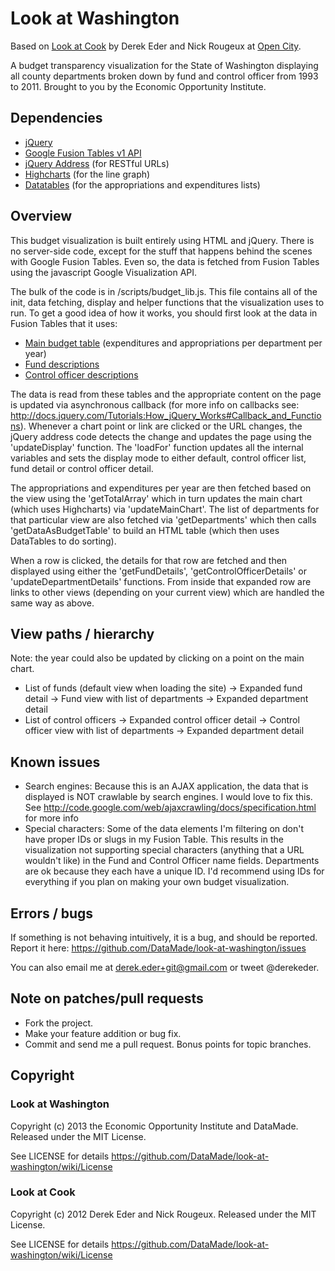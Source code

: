 # Look at Washington

Based on [Look at Cook](http://lookatcook.com) by Derek Eder and Nick Rougeux at [Open City](http://opencityapps.org).

A budget transparency visualization for the State of Washington displaying all county departments broken down by fund and control officer from 1993 to 2011. Brought to you by the Economic Opportunity Institute.

## Dependencies

- [jQuery](http://jquery.com)
- [Google Fusion Tables v1 API](https://developers.google.com/fusiontables/docs/v1/getting_started)
- [jQuery Address](http://www.asual.com/jquery/address/) (for RESTful URLs)
- [Highcharts](http://www.highcharts.com/) (for the line graph)
- [Datatables](http://datatables.net) (for the appropriations and expenditures lists)


## Overview

This budget visualization is built entirely using HTML and jQuery. There is no server-side code, except for the stuff that happens behind the scenes with Google Fusion Tables. Even so, the data is fetched from Fusion Tables using the javascript Google Visualization API.

The bulk of the code is in /scripts/budget_lib.js. This file contains all of the init, data fetching, display and helper functions that the visualization uses to run. To get a good idea of how it works, you should first look at the data in Fusion Tables that it uses:

 * [Main budget table](http://www.google.com/fusiontables/DataSource?dsrcid=1227404) (expenditures and appropriations per department per year)
 * [Fund descriptions](http://www.google.com/fusiontables/DataSource?dsrcid=1270538)
 * [Control officer descriptions](http://www.google.com/fusiontables/DataSource?dsrcid=1270539)

The data is read from these tables and the appropriate content on the page is updated via asynchronous callback (for more info on callbacks see: http://docs.jquery.com/Tutorials:How_jQuery_Works#Callback_and_Functions). Whenever a chart point or link are clicked or the URL changes, the jQuery address code detects the change and updates the page using the 'updateDisplay' function. The 'loadFor' function updates all the internal variables and sets the display mode to either default, control officer list, fund detail or control officer detail.

The appropriations and expenditures per year are then fetched based on the view using the 'getTotalArray' which in turn updates the main chart (which uses Highcharts) via 'updateMainChart'. The list of departments for that particular view are also fetched via 'getDepartments' which then calls 'getDataAsBudgetTable' to build an HTML table (which then uses DataTables to do sorting).

When a row is clicked, the details for that row are fetched and then displayed using either the 'getFundDetails', 'getControlOfficerDetails' or 'updateDepartmentDetails' functions. From inside that expanded row are links to other views (depending on your current view) which are handled the same way as above. 

## View paths / hierarchy 

Note: the year could also be updated by clicking on a point on the main chart.

 * List of funds (default view when loading the site) -> Expanded fund detail -> Fund view with list of departments -> Expanded department detail
 * List of control officers -> Expanded control officer detail -> Control officer view with list of departments -> Expanded department detail

## Known issues

 * Search engines: Because this is an AJAX application, the data that is displayed is NOT crawlable by search engines. I would love to fix this. See http://code.google.com/web/ajaxcrawling/docs/specification.html for more info
 * Special characters: Some of the data elements I'm filtering on don't have proper IDs or slugs in my Fusion Table. This results in the visualization not supporting special characters (anything that a URL wouldn't like) in the Fund and Control Officer name fields. Departments are ok because they each have a unique ID. I'd recommend using IDs for everything if you plan on making your own budget visualization.

## Errors / bugs

If something is not behaving intuitively, it is a bug, and should be reported.
Report it here: https://github.com/DataMade/look-at-washington/issues

You can also email me at derek.eder+git@gmail.com or tweet @derekeder.

## Note on patches/pull requests

* Fork the project.
* Make your feature addition or bug fix.
* Commit and send me a pull request. Bonus points for topic branches.

## Copyright

### Look at Washington 

Copyright (c) 2013 the Economic Opportunity Institute and DataMade. Released under the MIT License.

See LICENSE for details https://github.com/DataMade/look-at-washington/wiki/License

### Look at Cook 

Copyright (c) 2012 Derek Eder and Nick Rougeux. Released under the MIT License.

See LICENSE for details https://github.com/DataMade/look-at-washington/wiki/License
